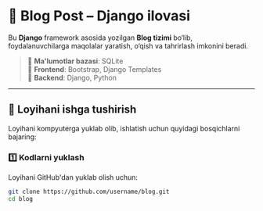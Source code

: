 # 📝 Blog Post – Django ilovasi

Bu **Django** framework asosida yozilgan **Blog tizimi** bo‘lib, foydalanuvchilarga maqolalar yaratish, o‘qish va tahrirlash imkonini beradi.  

> 🚀 **Ma'lumotlar bazasi**: SQLite  
> 🎨 **Frontend**: Bootstrap, Django Templates  
> 🔧 **Backend**: Django, Python  

---

## 📌 **Loyihani ishga tushirish**  

Loyihani kompyuterga yuklab olib, ishlatish uchun quyidagi bosqichlarni bajaring:  

### 1️⃣ **Kodlarni yuklash**
Loyihani GitHub'dan yuklab olish uchun:
```bash
git clone https://github.com/username/blog.git
cd blog
